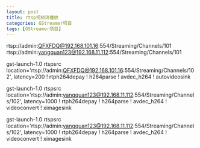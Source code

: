 ```yaml
---
layout: post
title: rtsp视频流播放
categories: GStreamer项目
tags: [GStreamer项目]
---
```


rtsp://admin:QFXFDQ@192.168.101.16:554/Streaming/Channels/101
rtsp://admin:yangquan123@192.168.11.112:554/Streaming/Channels/101

gst-launch-1.0 rtspsrc location='rtsp://admin:QFXFDQ@192.168.101.16:554/Streaming/Channels/102', latency=200  ! rtph264depay ! h264parse ! avdec_h264 ! autovideosink

gst-launch-1.0 rtspsrc location='rtsp://admin:yangquan123@192.168.11.112:554/Streaming/Channels/102', latency=1000 ! rtph264depay ! h264parse ! avdec_h264 ! videoconvert ! ximagesink

gst-launch-1.0 rtspsrc location='rtsp://admin:yangquan123@192.168.11.112:554/Streaming/Channels/102', latency=1000 ! rtph264depay ! h264parse ! avdec_h264 ! videoconvert ! ximagesink